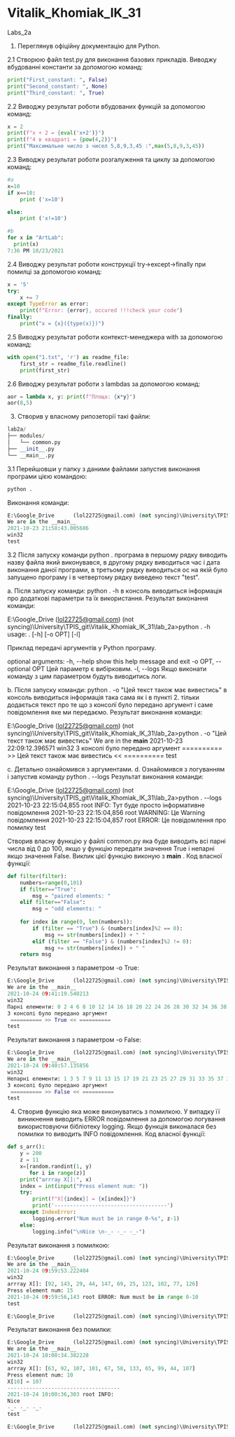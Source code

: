 # Vitalik_Khomiak_IK_31
Labs_2a

1. Переглянув офіційну документацію для Python.

2.1 Створюю файл test.py для виконання базових прикладів.
Виводжу вбудованні константи за допомогою команд:
```python
print("First_constant: ", False)
print("Second_constant: ", None)	
print("Third_constant: ", True)
 ```
2.2 Виводжу результат роботи вбудованих функцій за допомогою команд:
```python
x = 2
print(f"x + 2 = {eval('x+2')}")
print(f"4 в квадраті = {pow(4,2)}")
print("Максимальне число з чисел 5,8,9,3,45 :",max(5,8,9,3,45))
```
2.3 Виводжу результат роботи розгалуження та циклу за допомогою команд:
```python
#a
x=10
if x==10:
    print ('x=10')

else:
    print ('x!=10')

#b
for x in "ArtLab":
  print(x)
7:36 PM 10/23/2021
```

2.4 Виводжу результат роботи конструкції try->except->finally при помилці за допомогою команд:
```python
x = '5'
try:
    x += 7
except TypeError as error:
    print(f"Error: {error}, occured !!!check your code")
finally:
    print("x = {x}({type(x)})")
```

2.5 Виводжу результат роботи контекст-менеджера with за допомогою команд:
```python
with open("1.txt", 'r') as readme_file:
    first_str = readme_file.readline()
    print(first_str)
```

2.6 Виводжу результат роботи з lambdas за допомогою команд:
```python
aor = lambda x, y: print(f"Площа: {x*y}")
aor(8,5)
```



3. Створив у власному рипозеторії такі файли:
```python
lab2a/
├── modules/
│   └── common.py
├── __init__.py
└── __main__.py
```

3.1 Перейшовши у папку з даними файлами запустив виконання програми цією командою:
```python
python .
```

Виконання команди:
```python
E:\Google_Drive      (lol22725@gmail.com) (not syncing)\University\TPIS_git\Vitalik_Khomiak_IK_31\lab_2a>python .
We are in the __main__
2021-10-23 21:58:43.005686
win32
test
```
3.2 Після запуску команди python . програма в першому рядку виводить назву файла який виконувався, в другому рядку виводиться час і дата виконання даної програми, в третьому рядку виводиться ос на якій було запущено програму і в четвертому рядку виведено текст "test".

a. Після запуску команди: python . -h в консоль виводиться інформація про додаткові параметри та їх використання. Результат виконання команди:

E:\Google_Drive      (lol22725@gmail.com) (not syncing)\University\TPIS_git\Vitalik_Khomiak_IK_31\lab_2a>python . -h
usage: . [-h] [-o OPT] [-l]

Приклад передачі аргументів у Python програму.

optional arguments:
  -h, --help            show this help message and exit
  -o OPT, --optional OPT
                        Цей параметр є вибірковим.
  -l, --logs            Якщо виконати команду з цим параметром будуть виводитись логи.

b. Після запуску команди: python . -o "Цей текст також має вивестись" в консоль виводиться інформація така сама як і в пункті 2. тільки додається текст про те що з консолї було передано аргумент і саме повідомлення яке ми передаємо. Результат виконання команди:

E:\Google_Drive      (lol22725@gmail.com) (not syncing)\University\TPIS_git\Vitalik_Khomiak_IK_31\lab_2a>python . -o "Цей текст також має вивестись"
We are in the __main__
2021-10-23 22:09:12.396571
win32
З консолі було передано аргумент
 ========== >> Цей текст також має вивестись << ==========
test

c. Детально ознайомився з аргументами. d. Ознайомився з логуванням і запустив команду python . --logs Результат виконання команди:

E:\Google_Drive      (lol22725@gmail.com) (not syncing)\University\TPIS_git\Vitalik_Khomiak_IK_31\lab_2a>python . --logs
2021-10-23 22:15:04,855 root INFO: Тут буде просто інформативне повідомлення
2021-10-23 22:15:04,856 root WARNING: Це Warning повідомлення
2021-10-23 22:15:04,857 root ERROR: Це повідомлення про помилку
test

Створив власну функцію у файлі common.py яка буде виводить всі парні числа від 0 до 100, якщо у функцію передати значення True і непарні якщо значення False. Виклик цієї функцію виконую з __main__ . Код власної функції:

```python
def filter(filter):
    numbers=range(0,101)
    if filter=="True":
    	msg = "paired elements: " 
    elif filter=="False":
    	msg = "odd elements: "
    
    for index in range(0, len(numbers)):
    	if (filter == "True") & (numbers[index]%2 == 0):
    	    msg += str(numbers[index]) + " "
    	elif (filter == "False") & (numbers[index]%2 != 0):
    	    msg += str(numbers[index]) + " "
    return msg

```
Результат виконання з параметром -o True:

```python
E:\Google_Drive      (lol22725@gmail.com) (not syncing)\University\TPIS_git\Vitalik_Khomiak_IK_31\lab_2a>python . -o True
We are in the __main__
2021-10-24 09:41:19.540213
win32
Парні елементи: 0 2 4 6 8 10 12 14 16 18 20 22 24 26 28 30 32 34 36 38 40 42 44 46 48 50 52 54 56 58 60 62 64 66 68 70 72 74 76 78 80 82 84 86 88 90 92 94 96 98 100
З консолі було передано аргумент
 ========== >> True << ==========
test
```

Результат виконання з параметром -o False:

```python
E:\Google_Drive      (lol22725@gmail.com) (not syncing)\University\TPIS_git\Vitalik_Khomiak_IK_31\lab_2a>python . -o False
We are in the __main__
2021-10-24 09:40:57.135856
win32
Непарні елементи: 1 3 5 7 9 11 13 15 17 19 21 23 25 27 29 31 33 35 37 39 41 43 45 47 49 51 53 55 57 59 61 63 65 67 69 71 73 75 77 79 81 83 85 87 89 91 93 95 97 99
З консолі було передано аргумент
 ========== >> False << ==========
test
```




4. Створив функцію яка може виконуватись з помилкою. У випадку її виникнення виводить ERROR повідомлення за допомогою логування використовуючи бібліотеку logging. Якщо функція виконалася без помилки то виводить INFO повідомлення. Код власної функції:
```python
def s_arr():
    y = 200
    z = 11
    x=[random.randint(1, y)
       for i in range(z)]      
    print("arrray X[]:", x)
    index = int(input("Press element num: "))
    try:
    	print(f"X[{index}] = {x[index]}")
    	print('------------------------------------')
    except IndexError:
        logging.error("Num must be in range 0-%s", z-1)
    else:
    	logging.info("\nNice \n-_- -_- -_-")

```
Результат виконання з помилкою:
```python
E:\Google_Drive      (lol22725@gmail.com) (not syncing)\University\TPIS_git\Vitalik_Khomiak_IK_31\lab_2a>python .
We are in the __main__
2021-10-24 09:59:53.222404
win32
arrray X[]: [92, 143, 29, 44, 147, 69, 25, 123, 102, 77, 126]
Press element num: 15
2021-10-24 09:59:56,143 root ERROR: Num must be in range 0-10
test

E:\Google_Drive      (lol22725@gmail.com) (not syncing)\University\TPIS_git\Vitalik_Khomiak_IK_31\lab_2a>
```

Результат виконання без помилки:
```python
E:\Google_Drive      (lol22725@gmail.com) (not syncing)\University\TPIS_git\Vitalik_Khomiak_IK_31\lab_2a>python .
We are in the __main__
2021-10-24 10:00:34.382228
win32
arrray X[]: [63, 92, 107, 101, 67, 58, 133, 65, 99, 44, 107]
Press element num: 10
X[10] = 107
------------------------------------
2021-10-24 10:00:36,303 root INFO:
Nice
-_- -_- -_-
test

E:\Google_Drive      (lol22725@gmail.com) (not syncing)\University\TPIS_git\Vitalik_Khomiak_IK_31\lab_2a>

```